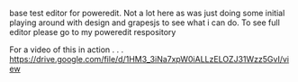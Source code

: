 base test editor for poweredit. Not a lot here as was just doing some initial playing around with design and grapesjs to see what i can do. To see full editor please go to my poweredit respository

For a video of this in action . . .
https://drive.google.com/file/d/1HM3_3iNa7xpW0iALLzELOZJ31Wzz5GvI/view
